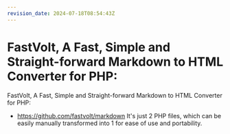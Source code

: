 ```yaml
---
revision_date: 2024-07-18T08:54:43Z
---
```

# FastVolt, A Fast, Simple and Straight-forward Markdown to HTML Converter for PHP:
FastVolt, A Fast, Simple and Straight-forward Markdown to HTML Converter for PHP:
* https://github.com/fastvolt/markdown
It's just 2 PHP files, which can be easily manually transformed into 1 for ease of use and portability.